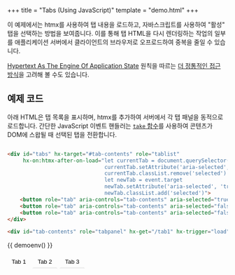 +++
title = "Tabs (Using JavaScript)"
template = "demo.html"
+++

이 예제에서는 htmx를 사용하여 탭 내용을 로드하고, 자바스크립트를 사용하여 "활성" 탭을 선택하는 방법을 보여줍니다. 
이를 통해 탭 HTML을 다시 렌더링하는 작업의 일부를 애플리케이션 서버에서 클라이언트의 브라우저로 오프로드하여 중복을 줄일 수 있습니다.

[Hypertext As The Engine Of Application State](https://en.wikipedia.org/wiki/HATEOAS) 원칙을 따르는 
[더 정통적인 접근 방식](https://htmx.org/examples/tabs-hateoas/)을 고려해 볼 수도 있습니다.

## 예제 코드

아래 HTML은 탭 목록을 표시하며, htmx를 추가하여 서버에서 각 탭 패널을 동적으로 로드합니다. 
간단한 JavaScript 이벤트 핸들러는 [`take` 함수](https://hyperscript.org/commands/take/)를 사용하여 콘텐츠가 DOM에 스왑될 때 선택된 탭을 전환합니다.

```html

<div id="tabs" hx-target="#tab-contents" role="tablist"
     hx-on:htmx-after-on-load="let currentTab = document.querySelector('[aria-selected=true]');
                               currentTab.setAttribute('aria-selected', 'false')
                               currentTab.classList.remove('selected')
                               let newTab = event.target
                               newTab.setAttribute('aria-selected', 'true')
                               newTab.classList.add('selected')">
    <button role="tab" aria-controls="tab-contents" aria-selected="true" hx-get="/tab1" class="selected">Tab 1</button>
    <button role="tab" aria-controls="tab-contents" aria-selected="false" hx-get="/tab2">Tab 2</button>
    <button role="tab" aria-controls="tab-contents" aria-selected="false" hx-get="/tab3">Tab 3</button>
</div>

<div id="tab-contents" role="tabpanel" hx-get="/tab1" hx-trigger="load"></div>
```

{{ demoenv() }}

<div id="tabs" hx-target="#tab-contents" role="tablist"
     hx-on:htmx-after-on-load="console.log(event)
                               let currentTab = document.querySelector('[aria-selected=true]');
                                          currentTab.setAttribute('aria-selected', 'false')
                                          currentTab.classList.remove('selected')
                                          let newTab = event.target
                                          newTab.setAttribute('aria-selected', 'true')
                                          newTab.classList.add('selected')">
	<button role="tab" aria-controls="tab-contents" aria-selected="true" hx-get="/tab1" class="selected">Tab 1</button>
	<button role="tab" aria-controls="tab-contents" aria-selected="false" hx-get="/tab2">Tab 2</button>
	<button role="tab" aria-controls="tab-contents" aria-selected="false" hx-get="/tab3">Tab 3</button>
</div>

<div id="tab-contents" role="tabpanel" hx-get="/tab1" hx-trigger="load"></div>

<script src="https://unpkg.com/hyperscript.org"></script>
<script>
	onGet("/tab1", function() {
		return `
			<p>Commodo normcore truffaut VHS duis gluten-free keffiyeh iPhone taxidermy godard ramps anim pour-over.
			Pitchfork vegan mollit umami quinoa aute aliquip kinfolk eiusmod live-edge cardigan ipsum locavore.
			Polaroid duis occaecat narwhal small batch food truck.
			PBR&B venmo shaman small batch you probably haven't heard of them hot chicken readymade.
			Enim tousled cliche woke, typewriter single-origin coffee hella culpa.
			Art party readymade 90's, asymmetrical hell of fingerstache ipsum.</p>
		`});
	onGet("/tab2", function() {
		return `
			<p>Kitsch fanny pack yr, farm-to-table cardigan cillum commodo reprehenderit plaid dolore cronut meditation.
			Tattooed polaroid veniam, anim id cornhole hashtag sed forage.
			Microdosing pug kitsch enim, kombucha pour-over sed irony forage live-edge.
			Vexillologist eu nulla trust fund, street art blue bottle selvage raw denim.
			Dolore nulla do readymade, est subway tile affogato hammock 8-bit.
			Godard elit offal pariatur you probably haven't heard of them post-ironic.
			Prism street art cray salvia.</p>
		`
	});
	onGet("/tab3", function() {
		return `
			<p>Aute chia marfa echo park tote bag hammock mollit artisan listicle direct trade.
			Raw denim flexitarian eu godard etsy.
			Poke tbh la croix put a bird on it fixie polaroid aute cred air plant four loko gastropub swag non brunch.
			Iceland fanny pack tumeric magna activated charcoal bitters palo santo laboris quis consectetur cupidatat portland aliquip venmo.</p>
		`
	});

</script>

<style>

	#demo-canvas {
		display:none;
	}

	#tabs {
	}

	#tabs > button {
		border: none;
		display: inline-block;
		padding: 5px 10px;
		cursor:pointer;
		background-color: transparent;
		border: solid 3px rgba(0,0,0,0);
		border-bottom: solid 3px #eee;
	}

	#tabs > button:hover {
		color: var(--midBlue);
	}

	#tabs > button.selected {
		border: solid 3px var(--midBlue);
	}

	#tab-contents {
		padding:10px;
	}
</style>
